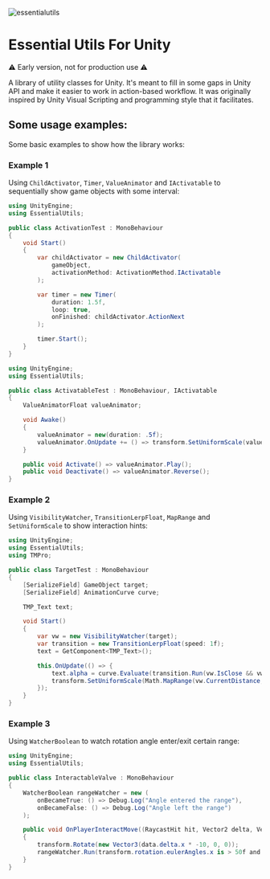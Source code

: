 ![essentialutils](https://user-images.githubusercontent.com/60579014/199061082-ea7b73e1-a874-41ee-8301-ddf707c010f0.jpg)

# Essential Utils For Unity

⚠️ Early version, not for production use ⚠️

A library of utility classes for Unity. It's meant to fill in some gaps in Unity API and make it easier to work in action-based workflow. It was originally inspired by Unity Visual Scripting and programming style that it facilitates.

## Some usage examples:

Some basic examples to show how the library works:

### Example 1

Using `ChildActivator`, `Timer`, `ValueAnimator` and `IActivatable` to sequentially show game objects with some interval:

```csharp
using UnityEngine;
using EssentialUtils;

public class ActivationTest : MonoBehaviour
{
    void Start()
    {
        var childActivator = new ChildActivator(
            gameObject,
            activationMethod: ActivationMethod.IActivatable
        );

        var timer = new Timer(
            duration: 1.5f,
            loop: true,
            onFinished: childActivator.ActionNext
        );

        timer.Start();
    }
}
```

```csharp
using UnityEngine;
using EssentialUtils;

public class ActivatableTest : MonoBehaviour, IActivatable
{
    ValueAnimatorFloat valueAnimator;

    void Awake()
    {
        valueAnimator = new(duration: .5f);
        valueAnimator.OnUpdate += () => transform.SetUniformScale(valueAnimator.Value);
    }

    public void Activate() => valueAnimator.Play();
    public void Deactivate() => valueAnimator.Reverse();
}
```

### Example 2

Using `VisibilityWatcher`, `TransitionLerpFloat`, `MapRange` and `SetUniformScale` to show interaction hints:

```csharp
using UnityEngine;
using EssentialUtils;
using TMPro;

public class TargetTest : MonoBehaviour
{
    [SerializeField] GameObject target;
    [SerializeField] AnimationCurve curve;

    TMP_Text text;

    void Start()
    {
        var vw = new VisibilityWatcher(target);
        var transition = new TransitionLerpFloat(speed: 1f);
        text = GetComponent<TMP_Text>();

        this.OnUpdate(() => {
            text.alpha = curve.Evaluate(transition.Run(vw.IsClose && vw.IsVisible ? 1f : 0f));
            transform.SetUniformScale(Math.MapRange(vw.CurrentDistance, 5f, 1f, .5f, 1f));
        });
    }
}
```

### Example 3

Using `WatcherBoolean` to watch rotation angle enter/exit certain range:

```csharp
using UnityEngine;
using EssentialUtils;

public class InteractableValve : MonoBehaviour
{
    WatcherBoolean rangeWatcher = new (
        onBecameTrue: () => Debug.Log("Angle entered the range"),
        onBecameFalse: () => Debug.Log("Angle left the range")
    );

    public void OnPlayerInteractMove((RaycastHit hit, Vector2 delta, Vector2 totalDelta) data)
    {
        transform.Rotate(new Vector3(data.delta.x * -10, 0, 0));
        rangeWatcher.Run(transform.rotation.eulerAngles.x is > 50f and < 100f);
    }
}
```
